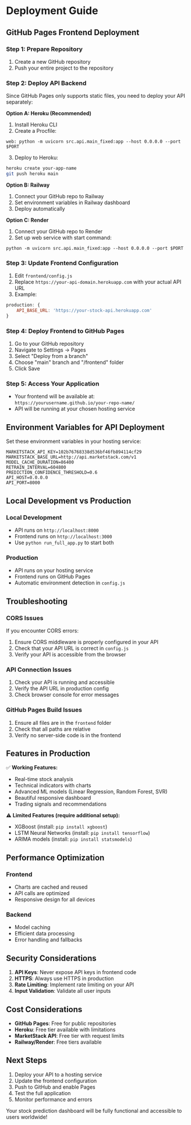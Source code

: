 # Deployment Guide

## GitHub Pages Frontend Deployment

### Step 1: Prepare Repository
1. Create a new GitHub repository
2. Push your entire project to the repository

### Step 2: Deploy API Backend
Since GitHub Pages only supports static files, you need to deploy your API separately:

**Option A: Heroku (Recommended)**
1. Install Heroku CLI
2. Create a Procfile:
```
web: python -m uvicorn src.api.main_fixed:app --host 0.0.0.0 --port $PORT
```
3. Deploy to Heroku:
```bash
heroku create your-app-name
git push heroku main
```

**Option B: Railway**
1. Connect your GitHub repo to Railway
2. Set environment variables in Railway dashboard
3. Deploy automatically

**Option C: Render**
1. Connect your GitHub repo to Render
2. Set up web service with start command:
```
python -m uvicorn src.api.main_fixed:app --host 0.0.0.0 --port $PORT
```

### Step 3: Update Frontend Configuration
1. Edit `frontend/config.js`
2. Replace `https://your-api-domain.herokuapp.com` with your actual API URL
3. Example:
```javascript
production: {
    API_BASE_URL: 'https://your-stock-api.herokuapp.com'
}
```

### Step 4: Deploy Frontend to GitHub Pages
1. Go to your GitHub repository
2. Navigate to Settings → Pages
3. Select "Deploy from a branch"
4. Choose "main" branch and "/frontend" folder
5. Click Save

### Step 5: Access Your Application
- Your frontend will be available at: `https://yourusername.github.io/your-repo-name/`
- API will be running at your chosen hosting service

## Environment Variables for API Deployment

Set these environment variables in your hosting service:

```
MARKETSTACK_API_KEY=102b76768338d536bf46fb894114cf29
MARKETSTACK_BASE_URL=http://api.marketstack.com/v1
MODEL_CACHE_DURATION=86400
RETRAIN_INTERVAL=604800
PREDICTION_CONFIDENCE_THRESHOLD=0.6
API_HOST=0.0.0.0
API_PORT=8000
```

## Local Development vs Production

### Local Development
- API runs on `http://localhost:8000`
- Frontend runs on `http://localhost:3000`
- Use `python run_full_app.py` to start both

### Production
- API runs on your hosting service
- Frontend runs on GitHub Pages
- Automatic environment detection in `config.js`

## Troubleshooting

### CORS Issues
If you encounter CORS errors:
1. Ensure CORS middleware is properly configured in your API
2. Check that your API URL is correct in `config.js`
3. Verify your API is accessible from the browser

### API Connection Issues
1. Check your API is running and accessible
2. Verify the API URL in production config
3. Check browser console for error messages

### GitHub Pages Build Issues
1. Ensure all files are in the `frontend` folder
2. Check that all paths are relative
3. Verify no server-side code is in the frontend

## Features in Production

✅ **Working Features:**
- Real-time stock analysis
- Technical indicators with charts
- Advanced ML models (Linear Regression, Random Forest, SVR)
- Beautiful responsive dashboard
- Trading signals and recommendations

⚠️ **Limited Features (require additional setup):**
- XGBoost (install: `pip install xgboost`)
- LSTM Neural Networks (install: `pip install tensorflow`)
- ARIMA models (install: `pip install statsmodels`)

## Performance Optimization

### Frontend
- Charts are cached and reused
- API calls are optimized
- Responsive design for all devices

### Backend
- Model caching
- Efficient data processing
- Error handling and fallbacks

## Security Considerations

1. **API Keys**: Never expose API keys in frontend code
2. **HTTPS**: Always use HTTPS in production
3. **Rate Limiting**: Implement rate limiting on your API
4. **Input Validation**: Validate all user inputs

## Cost Considerations

- **GitHub Pages**: Free for public repositories
- **Heroku**: Free tier available with limitations
- **MarketStack API**: Free tier with request limits
- **Railway/Render**: Free tiers available

## Next Steps

1. Deploy your API to a hosting service
2. Update the frontend configuration
3. Push to GitHub and enable Pages
4. Test the full application
5. Monitor performance and errors

Your stock prediction dashboard will be fully functional and accessible to users worldwide!
